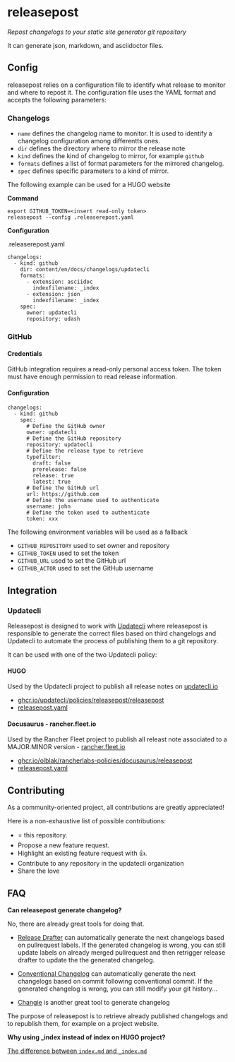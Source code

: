 # releasepost

*Repost changelogs to your static site generator git repository*

It can generate json, markdown, and asciidoctor files.

## Config

releasepost relies on a configuration file to identify what release to monitor and where to repost it.
The configuration file uses the YAML format and accepts the following parameters:

### Changelogs

- `name` defines the changelog name to monitor. It is used to identify a changelog configuration among differentts ones.
- `dir` defines the directory where to mirror the release note
- `kind` defines the kind of changelog to mirror, for example `github`
- `formats` defines a list of format parameters for the mirrored changelog.
- `spec` defines specific parameters to a kind of mirror.


The following example can be used for a HUGO website

**Command**
```
export GITHUB_TOKEN=<insert read-only token>
releasepost --config .releaserepost.yaml
```

**Configuration**

.releaserepost.yaml
```
changelogs:
  - kind: github
    dir: content/en/docs/changelogs/updatecli
    formats:
      - extension: asciidoc
        indexfilename: _index
      - extension: json
        indexfilename: _index
    spec:
      owner: updatecli
      repository: udash
```

### GitHub

#### Credentials

GitHub integration requires a read-only personal access token.
The token must have enough permission to read release information.

#### Configuration

```
changelogs:
  - kind: github
    spec:
      # Define the GitHub owner
      owner: updatecli
      # Define the GitHub repository
      repository: updatecli
      # Define the release type to retrieve
      typefilter:
        draft: false
        prerelease: false
        release: true
        latest: true
      # Define the GitHub url
      url: https://github.com
      # Define the username used to authenticate
      username: john
      # Define the token used to authenticate
      token: xxx
```

The following environment variables will be used as a fallback

* `GITHUB_REPOSITORY` used to set owner and repository
* `GITHUB_TOKEN` used to set the token
* `GITHUB_URL` used to set the GitHub url
* `GITHUB_ACTOR` used to set the GitHub username

## Integration

### Updatecli

Releasepost is designed to work with [Updatecli](https://github.com/updatecli/updatecli) where releasepost is responsible to generate the correct files based on third changelogs and Updatecli to automate the process of publishing them to a git repository.

It can be used with one of the two Updatecli policy:

#### HUGO

Used by the Updatecli project to publish all release notes on [updatecli.io](https://www.updatecli.io/changelogs/updatecli/)

* [ghcr.io/updatecli/policies/releasepost/releasepost](https://github.com/updatecli/policies/tree/main/updatecli/policies/releasepost/releasepost)
* [releasepost.yaml](https://github.com/updatecli/website/blob/master/.releasepost.yaml)

#### Docusaurus - rancher.fleet.io

Used by the Rancher Fleet project to publish all releast note associated to a MAJOR.MINOR version - [rancher.fleet.io](https://fleet.rancher.io/0.9/changelogs/changelogs/v0.9.3)

* [ghcr.io/olblak/rancherlabs-policies/docusaurus/releasepost](https://github.com/olblak/rancherlabs-policies/tree/main/updatecli/policies/docusaurus/releasepost)
* [releasepost.yaml](https://github.com/rancher/fleet-docs/blob/main/releasepost.yaml)

## Contributing

As a community-oriented project, all contributions are greatly appreciated!

Here is a non-exhaustive list of possible contributions:

* ⭐️ this repository.
* Propose a new feature request.
* Highlight an existing feature request with 👍.
* Contribute to any repository in the updatecli organization
* Share the love

## FAQ

**Can releasepost generate changelog?**

No, there are already great tools for doing that.

* [Release Drafter](https://github.com/release-drafter/release-drafter) can automatically generate the next changelogs based on pullrequest labels. If the generated changelog is wrong, you can still update labels on already merged pullrequest and then retrigger release drafter to update the the generated changelog.

* [Conventional Changelog](https://github.com/conventional-changelog/conventional-changelog) can automatically generate the next changelogs based on commit following conventional commit. If the generated changelog is wrong, you can still modify your git history...

* [ Changie](https://github.com/miniscruff/changie) is another great tool to generate changelog

The purpose of releasepost is to retrieve already published changelogs and to republish them, for example on a project website.


**Why using _index instead of index on HUGO project?**

[The difference between `index.md` and `_index.md`](https://gohugo.io/content-management/page-bundles/)

